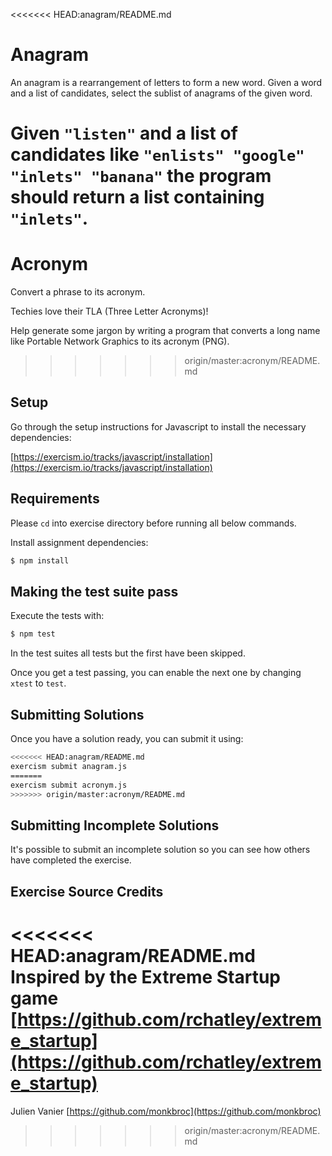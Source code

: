 <<<<<<< HEAD:anagram/README.md
# Anagram

An anagram is a rearrangement of letters to form a new word.
Given a word and a list of candidates, select the sublist of anagrams of the given word.

Given `"listen"` and a list of candidates like `"enlists" "google"
"inlets" "banana"` the program should return a list containing
`"inlets"`.
=======
# Acronym

Convert a phrase to its acronym.

Techies love their TLA (Three Letter Acronyms)!

Help generate some jargon by writing a program that converts a long name
like Portable Network Graphics to its acronym (PNG).
>>>>>>> origin/master:acronym/README.md

## Setup

Go through the setup instructions for Javascript to install the necessary
dependencies:

[https://exercism.io/tracks/javascript/installation](https://exercism.io/tracks/javascript/installation)

## Requirements

Please `cd` into exercise directory before running all below commands.

Install assignment dependencies:

```bash
$ npm install
```

## Making the test suite pass

Execute the tests with:

```bash
$ npm test
```

In the test suites all tests but the first have been skipped.

Once you get a test passing, you can enable the next one by changing `xtest` to
`test`.


## Submitting Solutions

Once you have a solution ready, you can submit it using:

```bash
<<<<<<< HEAD:anagram/README.md
exercism submit anagram.js
=======
exercism submit acronym.js
>>>>>>> origin/master:acronym/README.md
```

## Submitting Incomplete Solutions

It's possible to submit an incomplete solution so you can see how others have
completed the exercise.

## Exercise Source Credits

<<<<<<< HEAD:anagram/README.md
Inspired by the Extreme Startup game [https://github.com/rchatley/extreme_startup](https://github.com/rchatley/extreme_startup)
=======
Julien Vanier [https://github.com/monkbroc](https://github.com/monkbroc)
>>>>>>> origin/master:acronym/README.md

